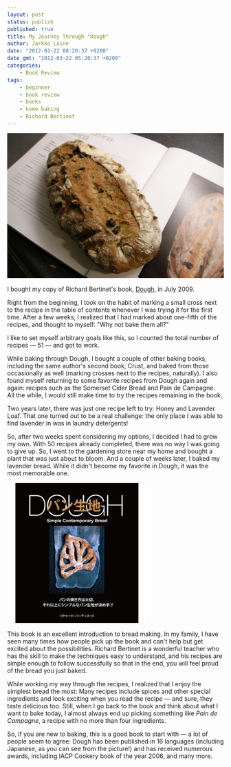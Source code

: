 ```yaml
---
layout: post
status: publish
published: true
title: My Journey Through "Dough"
author: Jarkko Laine
date: "2012-03-22 08:20:37 +0200"
date_gmt: "2012-03-22 05:20:37 +0200"
categories:
    - Book Review
tags:
    - beginner
    - book review
    - books
    - home baking
    - Richard Bertinet
---
```


![My copy of Dough, with some bread](/assets/blog/bread-1-dough.jpg)

I bought my copy of Richard Bertinet's book, [Dough](http://amzn.to/2p1GTqr), in July 2009.

Right from the beginning, I took on the habit of marking a small cross next
to the recipe in the table of contents whenever I was trying it for the
first time. After a few weeks, I realized that I had marked about one-fifth
of the recipes, and thought to myself: "Why not bake them all?"

I like to set myself arbitrary goals like this, so I counted the total
number of recipes &mdash; 51 &mdash; and got to work.

While baking through Dough, I bought a couple of other baking books,
including the same author's second book, Crust, and baked from those
occasionally as well (marking crosses next to the recipes, naturally). I
also found myself returning to some favorite recipes from Dough again and
again: recipes such as the Somerset Cider Bread and Pain de Campagne. All
the while, I would still make time to try the recipes remaining in the book.

Two years later, there was just one recipe left to try: Honey and Lavender
Loaf. That one turned out to be a real challenge: the only place I was able
to find lavender in was in laundry detergents!

So, after two weeks spent considering my options, I decided I had to grow my
own. With 50 recipes already completed, there was no way I was going to give
up. So, I went to the gardening store near my home and bought a plant that
was just about to bloom. And a couple of weeks later, I baked my lavender
bread. While it didn't become my favorite in Dough, it was the most
memorable one.

![Dough book cover](/assets/blog/bread-1-dough2.jpg)

This book is an excellent introduction
to bread making. In my family, I have seen many times how people pick up the
book and can't help but get excited about the possibilities. Richard
Bertinet is a wonderful teacher who has the skill to make the techniques
easy to understand, and his recipes are simple enough to follow successfully
so that in the end, you will feel proud of the bread you just baked.

While working my way through the recipes, I realized that I enjoy the
simplest bread the most: Many recipes include spices and other special
ingredients and look exciting when you read the recipe &mdash; and sure,
they taste delicious too. Still, when I go back to the book and think about
what I want to bake today, I almost always end up picking something like
_Pain de Campagne_, a recipe with no more than four ingredients.

So, if you are new to baking, this is a good book to start with &mdash; a
lot of people seem to agree: Dough has been published in 16 languages
(including Japanese, as you can see from the picture!) and has received
numerous awards, including IACP Cookery book of the year 2006, and many
more.
